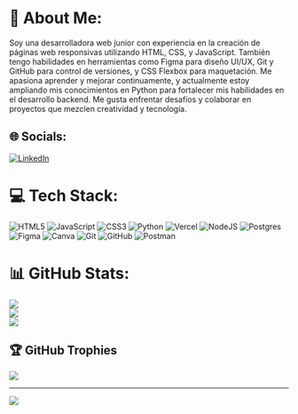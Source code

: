# 💫 About Me:
Soy una desarrolladora web junior con experiencia en la creación de páginas web responsivas utilizando HTML, CSS, y JavaScript. También tengo habilidades en herramientas como Figma para diseño UI/UX, Git y GitHub para control de versiones, y CSS Flexbox para maquetación. Me apasiona aprender y mejorar continuamente, y actualmente estoy ampliando mis conocimientos en Python para fortalecer mis habilidades en el desarrollo backend. Me gusta enfrentar desafíos y colaborar en proyectos que mezclen creatividad y tecnología.


## 🌐 Socials:
[![LinkedIn](https://img.shields.io/badge/LinkedIn-%230077B5.svg?logo=linkedin&logoColor=white)](https://linkedin.com/in//pame-olguin) 

# 💻 Tech Stack:
![HTML5](https://img.shields.io/badge/html5-%23E34F26.svg?style=for-the-badge&logo=html5&logoColor=white) ![JavaScript](https://img.shields.io/badge/javascript-%23323330.svg?style=for-the-badge&logo=javascript&logoColor=%23F7DF1E) ![CSS3](https://img.shields.io/badge/css3-%231572B6.svg?style=for-the-badge&logo=css3&logoColor=white) ![Python](https://img.shields.io/badge/python-3670A0?style=for-the-badge&logo=python&logoColor=ffdd54) ![Vercel](https://img.shields.io/badge/vercel-%23000000.svg?style=for-the-badge&logo=vercel&logoColor=white) ![NodeJS](https://img.shields.io/badge/node.js-6DA55F?style=for-the-badge&logo=node.js&logoColor=white) ![Postgres](https://img.shields.io/badge/postgres-%23316192.svg?style=for-the-badge&logo=postgresql&logoColor=white) ![Figma](https://img.shields.io/badge/figma-%23F24E1E.svg?style=for-the-badge&logo=figma&logoColor=white) ![Canva](https://img.shields.io/badge/Canva-%2300C4CC.svg?style=for-the-badge&logo=Canva&logoColor=white) ![Git](https://img.shields.io/badge/git-%23F05033.svg?style=for-the-badge&logo=git&logoColor=white) ![GitHub](https://img.shields.io/badge/github-%23121011.svg?style=for-the-badge&logo=github&logoColor=white) ![Postman](https://img.shields.io/badge/Postman-FF6C37?style=for-the-badge&logo=postman&logoColor=white)
# 📊 GitHub Stats:
![](https://github-readme-stats.vercel.app/api?username=pame-olguin&theme=dark&hide_border=false&include_all_commits=false&count_private=false)<br/>
![](https://github-readme-streak-stats.herokuapp.com/?user=pame-olguin&theme=dark&hide_border=false)<br/>
![](https://github-readme-stats.vercel.app/api/top-langs/?username=pame-olguin&theme=dark&hide_border=false&include_all_commits=false&count_private=false&layout=compact)

## 🏆 GitHub Trophies
![](https://github-profile-trophy.vercel.app/?username=pame-olguin&theme=dracula&no-frame=false&no-bg=true&margin-w=4)

---
[![](https://visitcount.itsvg.in/api?id=pame-olguin&icon=0&color=0)](https://visitcount.itsvg.in)

<!-- Proudly created with GPRM ( https://gprm.itsvg.in ) -->
